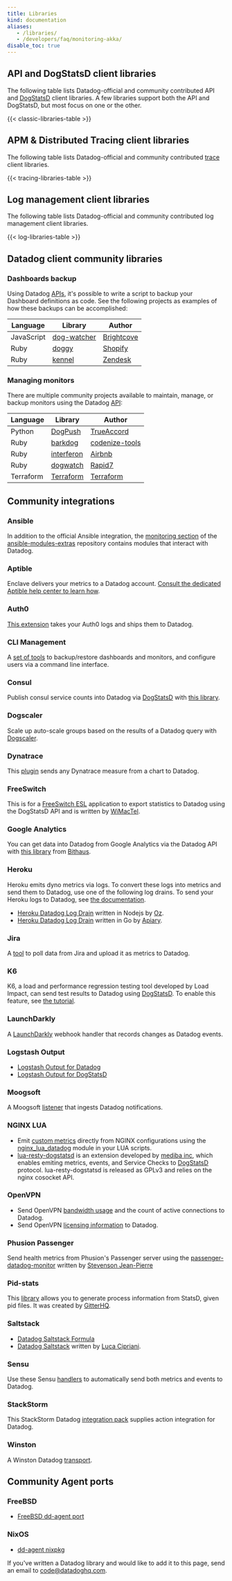 ```yaml
---
title: Libraries
kind: documentation
aliases:
   - /libraries/
   - /developers/faq/monitoring-akka/
disable_toc: true
---
```


## API and DogStatsD client libraries

The following table lists Datadog-official and community contributed API and [DogStatsD][1] client libraries. A few libraries support both the API and DogStatsD, but most focus on one or the other.

{{< classic-libraries-table >}}

## APM & Distributed Tracing client libraries

The following table lists Datadog-official and community contributed [trace][2] client libraries.

{{< tracing-libraries-table >}}

## Log management client libraries

The following table lists Datadog-official and community contributed log management client libraries.

{{< log-libraries-table >}}

## Datadog client community libraries

### Dashboards backup

Using Datadog [APIs][3], it's possible to write a script to backup your Dashboard definitions as code. See the following projects as examples of how these backups can be accomplished:

| Language   | Library          | Author          |
| ---        | ---              | ---             |
| JavaScript | [dog-watcher][4] | [Brightcove][5] |
| Ruby       | [doggy][6]       | [Shopify][7]    |
| Ruby       | [kennel][8]      | [Zendesk][9]    |


### Managing monitors

There are multiple community projects available to maintain, manage, or backup monitors using the Datadog [API][3]:

| Language  | Library          | Author               |
| ---       | ---              | ---                  |
| Python    | [DogPush][10]    | [TrueAccord][11]     |
| Ruby      | [barkdog][12]    | [codenize-tools][13] |
| Ruby      | [interferon][14] | [Airbnb][15]         |
| Ruby      | [dogwatch][16]   | [Rapid7][17]         |
| Terraform | [Terraform][18]  | [Terraform][19]      |

## Community integrations

### Ansible
In addition to the official Ansible integration, the [monitoring section][20] of the [ansible-modules-extras][21] repository contains modules that interact with Datadog.

### Aptible
Enclave delivers your metrics to a Datadog account. [Consult the dedicated Aptible help center to learn how][22].

### Auth0
[This extension][23] takes your Auth0 logs and ships them to Datadog.

### CLI Management
A [set of tools][24] to backup/restore dashboards and monitors, and configure users via a command line interface.

### Consul
Publish consul service counts into Datadog via [DogStatsD][1] with [this library][25].

### Dogscaler
Scale up auto-scale groups based on the results of a Datadog query with [Dogscaler][26].

### Dynatrace
This [plugin][27] sends any Dynatrace measure from a chart to Datadog.

### FreeSwitch
This is for a [FreeSwitch ESL][28] application to export statistics to Datadog using the DogStatsD API and is written by [WiMacTel][29].

### Google Analytics
You can get data into Datadog from Google Analytics via the Datadog API with [this library][30] from [Bithaus][31].

### Heroku
Heroku emits dyno metrics via logs. To convert these logs into metrics and send them to Datadog, use one of the following log drains. To send your Heroku logs to Datadog, see [the documentation][32].

  * [Heroku Datadog Log Drain][33] written in Nodejs by [Oz][34].
  * [Heroku Datadog Log Drain][35] written in Go by [Apiary][36].


### Jira
A [tool][37] to poll data from Jira and upload it as metrics to Datadog.

### K6

K6, a load and performance regression testing tool developed by Load Impact, can send test results to Datadog using [DogStatsD][1]. To enable this feature, see [the tutorial][38].

### LaunchDarkly
A [LaunchDarkly][39] webhook handler that records changes as Datadog events.

### Logstash Output
  * [Logstash Output for Datadog][40]
  * [Logstash Output for DogStatsD][41]

### Moogsoft
A Moogsoft [listener][42] that ingests Datadog notifications.

### NGINX LUA
  * Emit [custom metrics][43] directly from NGINX configurations using the [nginx_lua_datadog][44] module in your LUA scripts.
  * [lua-resty-dogstatsd][45] is an extension developed by [mediba inc][46], which enables emiting metrics, events, and Service Checks to [DogStatsD][1] protocol. lua-resty-dogstatsd is released as GPLv3 and relies on the nginx cosocket API.

### OpenVPN
  * Send OpenVPN [bandwidth usage][47] and the count of active connections to Datadog.
  * Send OpenVPN [licensing information][48] to Datadog.

### Phusion Passenger
Send health metrics from Phusion's Passenger server using the [passenger-datadog-monitor][49] written by [Stevenson Jean-Pierre][50]

### Pid-stats
This [library][51] allows you to generate process information from StatsD, given pid files. It was created by [GitterHQ][52].

### Saltstack
  * [Datadog Saltstack Formula][53]
  * [Datadog Saltstack][54] written by [Luca Cipriani][55].

### Sensu
Use these Sensu [handlers][56] to automatically send both metrics and events to Datadog.

### StackStorm

This StackStorm Datadog [integration pack][57] supplies action integration for Datadog.

### Winston
A Winston Datadog [transport][58].

## Community Agent ports

### FreeBSD
  * [FreeBSD dd-agent port][59]

### NixOS
  * [dd-agent nixpkg][60]

If you've written a Datadog library and would like to add it to this page, send an email to [code@datadoghq.com][61].

[1]: /developers/metrics/dogstatsd_metrics_submission
[2]: /tracing
[3]: /api
[4]: https://github.com/brightcove/dog-watcher
[5]: https://www.brightcove.com
[6]: https://github.com/Shopify/doggy
[7]: https://www.shopify.com
[8]: https://github.com/grosser/kennel
[9]: https://www.zendesk.com
[10]: https://github.com/trueaccord/DogPush
[11]: https://github.com/trueaccord
[12]: https://github.com/codenize-tools/barkdog
[13]: https://github.com/codenize-tools
[14]: https://github.com/airbnb/interferon
[15]: https://github.com/airbnb
[16]: https://github.com/rapid7/dogwatch
[17]: https://github.com/rapid7
[18]: https://www.terraform.io/docs/providers/datadog/r/monitor.html
[19]: https://www.terraform.io
[20]: https://docs.ansible.com/ansible/list_of_monitoring_modules.html
[21]: https://github.com/ansible/ansible-modules-extras
[22]: https://www.aptible.com/documentation/enclave/reference/metrics/metric-drains/datadog.html
[23]: https://github.com/BetaProjectWave/auth0-logs-to-datadog
[24]: https://github.com/keirans/datadog-management
[25]: https://github.com/zendesk/consul2dogstats
[26]: https://github.com/cvent/dogscaler
[27]: https://github.com/Dynatrace/Dynatrace-AppMon-Datadog-Plugin
[28]: https://github.com/wimactel/FreeSwitch-DataDog-Metrics
[29]: https://github.com/wimactel
[30]: https://github.com/bithauschile/datadog-ga
[31]: https://blog.bithaus.cl/2016/04/20/realtime-google-analytics-metrics-in-datadog
[32]: /logs/guide/collect-heroku-logs
[33]: https://github.com/ozinc/heroku-datadog-drain
[34]: https://corp.oz.com
[35]: https://github.com/apiaryio/heroku-datadog-drain-golang
[36]: https://apiary.io
[37]: https://github.com/evernote/jiradog
[38]: https://blog.loadimpact.com/how-to-send-k6-metrics-to-datadog
[39]: https://github.com/meetup/launch-dogly
[40]: https://www.elastic.co/guide/en/logstash/current/plugins-outputs-datadog.html
[41]: https://github.com/brigade/logstash-output-dogstatsd
[42]: https://docs.moogsoft.com/display/060102/Datadog+Solution+Pak
[43]: /developers/metrics/custom_metrics
[44]: https://github.com/simplifi/ngx_lua_datadog
[45]: https://github.com/mediba-system/lua-resty-dogstatsd
[46]: http://www.mediba.jp
[47]: https://github.com/byronwolfman/dd-openvpn
[48]: https://github.com/denniswebb/datadog-openvpn
[49]: https://github.com/Sjeanpierre/passenger-datadog-monitor
[50]: https://github.com/Sjeanpierre
[51]: https://github.com/gitterHQ/pid-stats
[52]: https://github.com/gitterHQ
[53]: https://github.com/DataDog/datadog-formula
[54]: https://gist.github.com/mastrolinux/6175280
[55]: https://gist.github.com/mastrolinux
[56]: https://github.com/sensu-plugins/sensu-plugins-datadog
[57]: https://github.com/StackStorm-Exchange/stackstorm-datadog
[58]: https://github.com/sparkida/winston-datadog
[59]: https://github.com/urosgruber/dd-agent-FreeBSD
[60]: https://github.com/NixOS/nixpkgs/tree/master/pkgs/tools/networking/dd-agent
[61]: mailto:code@datadoghq.com

